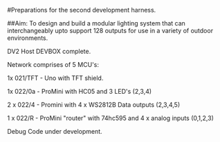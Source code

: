 #Preparations for the second development harness.

##Aim: To design and build a modular lighting system that can interchangeably upto support 128 outputs for use in a variety of outdoor environments.

DV2 Host DEVBOX complete.

Network comprises of 5 MCU's:

1x 021/TFT - Uno with TFT shield.

1x 022/0a - ProMini with HC05 and 3 LED's (2,3,4)

2 x 022/4 - Promini with 4 x WS2812B Data outputs (2,3,4,5)

1 x 022/R - ProMini "router" with 74hc595 and 4 x analog inputs (0,1,2,3)

Debug Code under development.
